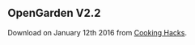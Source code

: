 ## OpenGarden V2.2

Download on January 12th 2016 from [Cooking Hacks](https://www.cooking-hacks.com/documentation/tutorials/open-garden-hydroponics-irrigation-system-sensors-plant-monitoring#step3).